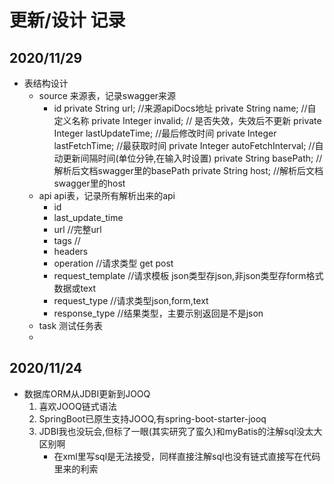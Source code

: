 # 更新/设计 记录

## 2020/11/29
- 表结构设计
    - source 来源表，记录swagger来源
        - id
        private String  url; //来源apiDocs地址
        private String  name; //自定义名称
        private Integer invalid; // 是否失效，失效后不更新
        private Integer lastUpdateTime; //最后修改时间
        private Integer lastFetchTime; //最获取时间
        private Integer autoFetchInterval; //自动更新间隔时间(单位分钟,在输入时设置)
        private String  basePath; //解析后文档swagger里的basePath
        private String  host; //解析后文档swagger里的host
    - api  api表，记录所有解析出来的api
        - id
        - last_update_time
        - url //完整url
        - tags //
        - headers
        - operation //请求类型 get post 
        - request_template //请求模板 json类型存json,非json类型存form格式数据或text
        - request_type  //请求类型json,form,text
        - response_type //结果类型，主要示别返回是不是json
    - task 测试任务表
    - 
## 2020/11/24
- 数据库ORM从JDBI更新到JOOQ
    1. 喜欢JOOQ链式语法
    2. SpringBoot已原生支持JOOQ,有spring-boot-starter-jooq
    3. JDBI我也没玩会,但标了一眼(其实研究了蛮久)和myBatis的注解sql没太大区别啊
        - 在xml里写sql是无法接受，同样直接注解sql也没有链式直接写在代码里来的利索

        